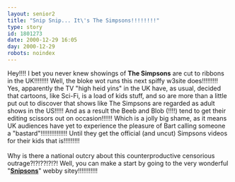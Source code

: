 ```yaml
---
layout: senior2
title: "Snip Snip... It\'s The Simpsons!!!!!!!!"
type: story
id: 1801273
date: 2000-12-29 16:05
day: 2000-12-29
robots: noindex
---
```

Hey!!!! I bet you never knew showings of <b>The Simpsons</b> are cut to ribbons in the UK!!!!!!!! Well, the bloke wot runs this next spiffy w3site does!!!!!!!!! Yes, apparently the TV "high heid yins" in the UK have, as usual, decided that cartoons, like Sci-Fi, is a load of kids stuff, and so are more than a little put out to discover that shows like The Simpsons are regarded as adult shows in the US!!!!! And as a result the Beeb and Blob (!!!!) tend to get their editing scissors out on occasion!!!!!! Which is a jolly big shame, as it means UK audiences have yet to experience the pleasure of Bart calling someone a "bastard"!!!!!!!!!!!!!!! Until they get the official (and uncut) Simpsons videos for their kids that is!!!!!!!!!<br/><br/>Why is there a national outcry about this counterproductive censorious outrage?!?!??!?!?! Well, you can make a start by going to the very wonderful "<b><a href="http://www.depro.co.uk/page11.html">Snipsons</a></b>" webby sitey!!!!!!!!!!!
